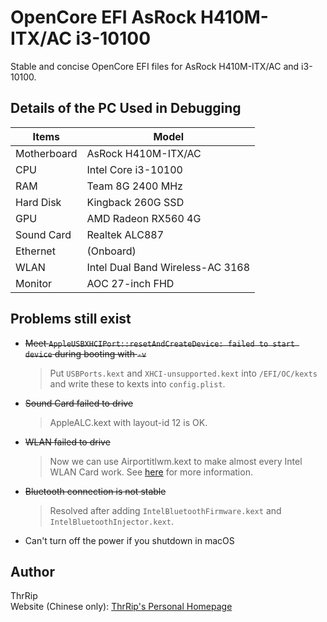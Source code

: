 # OpenCore EFI AsRock H410M-ITX/AC i3-10100

 Stable and concise OpenCore EFI files for AsRock H410M-ITX/AC and i3-10100.



## Details of the PC Used in Debugging

| Items       | Model               |
| ----------- | ------------------- |
| Motherboard | AsRock H410M-ITX/AC |
| CPU         | Intel Core i3-10100 |
| RAM         | Team 8G 2400 MHz    |
| Hard Disk   | Kingback 260G SSD   |
| GPU         | AMD Radeon RX560 4G |
| Sound Card  | Realtek ALC887      |
| Ethernet    | (Onboard)           |
| WLAN        | Intel Dual Band Wireless-AC 3168 |
| Monitor     | AOC 27-inch FHD     |

## Problems still exist
- ~~Meet `AppleUSBXHCIPort::resetAndCreateDevice: failed to start device` during booting with `-v`~~
  > Put `USBPorts.kext` and `XHCI-unsupported.kext` into `/EFI/OC/kexts` and write these to kexts into `config.plist`.
- ~~Sound Card failed to drive~~
  > AppleALC.kext with layout-id 12 is OK.
- ~~WLAN failed to drive~~
  > Now we can use Airportitlwm.kext to make almost every Intel WLAN Card work. See [here](https://openintelwireless.github.io/itlwm/Installation.html#airportitlwm) for more information.
- ~~Bluetooth connection is not stable~~
  > Resolved after adding `IntelBluetoothFirmware.kext` and `IntelBluetoothInjector.kext`.
- Can't turn off the power if you shutdown in macOS

## Author
ThrRip  
Website (Chinese only): [ThrRip's Personal Homepage](https://thrrip.space)
